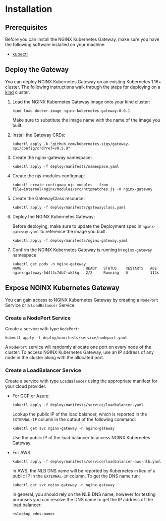 # Installation

## Prerequisites

Before you can install the NGINX Kubernetes Gateway, make sure you have the following software installed on your machine:
- [kubectl](https://kubernetes.io/docs/tasks/tools/)

## Deploy the Gateway

You can deploy NGINX Kubernetes Gateway on an existing Kubernetes 1.16+ cluster. The following instructions walk through the steps for deploying on a [kind](https://kind.sigs.k8s.io/) cluster.

1. Load the NGINX Kubernetes Gateway image onto your kind cluster:

   ```
   kind load docker-image nginx-kubernetes-gateway:0.0.1
   ```

   Make sure to substitute the image name with the name of the image you built.

1. Install the Gateway CRDs:

   ```
   kubectl apply -k "github.com/kubernetes-sigs/gateway-api/config/crd?ref=v0.5.0"
   ```

1. Create the nginx-gateway namespace:

    ```
    kubectl apply -f deploy/manifests/namespace.yaml
    ```

1. Create the njs-modules configmap:

    ```
    kubectl create configmap njs-modules --from-file=internal/nginx/modules/src/httpmatches.js -n nginx-gateway
    ```

1. Create the GatewayClass resource:

    ```
    kubectl apply -f deploy/manifests/gatewayclass.yaml
    ```

1. Deploy the NGINX Kubernetes Gateway:

   Before deploying, make sure to update the Deployment spec in `nginx-gateway.yaml` to reference the image you built.

   ```
   kubectl apply -f deploy/manifests/nginx-gateway.yaml
   ```

1. Confirm the NGINX Kubernetes Gateway is running in `nginx-gateway` namespace:

   ```
   kubectl get pods -n nginx-gateway
   NAME                             READY   STATUS    RESTARTS   AGE
   nginx-gateway-5d4f4c7db7-xk2kq   2/2     Running   0          112s
   ```

## Expose NGINX Kubernetes Gateway

You can gain access to NGINX Kubernetes Gateway by creating a `NodePort` Service or a `LoadBalancer` Service.

### Create a NodePort Service

Create a service with type `NodePort`:

```
kubectl apply -f deploy/manifests/service/nodeport.yaml
```

A `NodePort` service will randomly allocate one port on every node of the cluster. To access NGINX Kubernetes Gateway, use an IP address of any node in the cluster along with the allocated port.

### Create a LoadBalancer Service

Create a service with type `LoadBalancer` using the appropriate manifest for your cloud provider.

- For GCP or Azure:

   ```
   kubectl apply -f deploy/manifests/service/loadbalancer.yaml
   ```

   Lookup the public IP of the load balancer, which is reported in the `EXTERNAL-IP` column in the output of the following command:

   ```
   kubectl get svc nginx-gateway -n nginx-gateway
   ```

   Use the public IP of the load balancer to access NGINX Kubernetes Gateway.

- For AWS:

   ```
   kubectl apply -f deploy/manifests/service/loadbalancer-aws-nlb.yaml
   ```

   In AWS, the NLB DNS name will be reported by Kubernetes in lieu of a public IP in the `EXTERNAL-IP` column. To get the DNS name run:

   ```
   kubectl get svc nginx-gateway -n nginx-gateway
   ```

   In general, you should rely on the NLB DNS name, however for testing purposes you can resolve the DNS name to get the IP address of the load balancer:

   ```
   nslookup <dns-name>
   ```